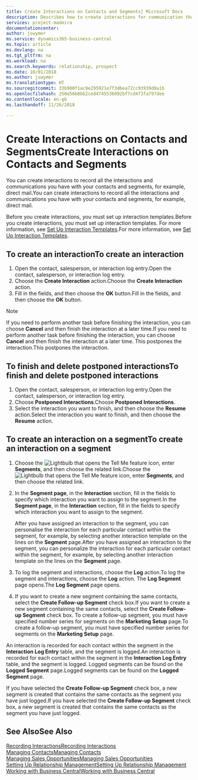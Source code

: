 ```yaml
---
title: Create Interactions on Contacts and Segments| Microsoft Docs
description: Describes how to create interactions for communication that you have with your contacts and segments in Business Central, for example, direct mail.
services: project-madeira
documentationcenter: 
author: jswymer
ms.service: dynamics365-business-central
ms.topic: article
ms.devlang: na
ms.tgt_pltfrm: na
ms.workload: na
ms.search.keywords: relationship, prospect
ms.date: 10/01/2018
ms.author: jswymer
ms.translationtype: HT
ms.sourcegitcommit: 33b900f1ac9e295921e7f3d6ea72cc93939d8a1b
ms.openlocfilehash: 250e56b8bb2ced4745536092bf7cd4f3fa797dee
ms.contentlocale: en-gb
ms.lasthandoff: 11/26/2018

---
```

# <a name="create-interactions-on-contacts-and-segments"></a><span data-ttu-id="03fcd-103">Create Interactions on Contacts and Segments</span><span class="sxs-lookup"><span data-stu-id="03fcd-103">Create Interactions on Contacts and Segments</span></span>
<span data-ttu-id="03fcd-104">You can create interactions to record all the interactions and communications you have with your contacts and segments, for example, direct mail.</span><span class="sxs-lookup"><span data-stu-id="03fcd-104">You can create interactions to record all the interactions and communications you have with your contacts and segments, for example, direct mail.</span></span>

<span data-ttu-id="03fcd-105">Before you create interactions, you must set up interaction templates.</span><span class="sxs-lookup"><span data-stu-id="03fcd-105">Before you create interactions, you must set up interaction templates.</span></span> <span data-ttu-id="03fcd-106">For more information, see  [Set Up Interaction Templates](marketing-interactions.md).</span><span class="sxs-lookup"><span data-stu-id="03fcd-106">For more information, see  [Set Up Interaction Templates](marketing-interactions.md).</span></span>

## <a name="to-create-an-interaction"></a><span data-ttu-id="03fcd-107">To create an interaction</span><span class="sxs-lookup"><span data-stu-id="03fcd-107">To create an interaction</span></span>
1. <span data-ttu-id="03fcd-108">Open the contact, salesperson, or interaction log entry.</span><span class="sxs-lookup"><span data-stu-id="03fcd-108">Open the contact, salesperson, or interaction log entry.</span></span>
2. <span data-ttu-id="03fcd-109">Choose the **Create Interaction** action.</span><span class="sxs-lookup"><span data-stu-id="03fcd-109">Choose the **Create Interaction** action.</span></span>
3. <span data-ttu-id="03fcd-110">Fill in the fields, and then choose the **OK** button.</span><span class="sxs-lookup"><span data-stu-id="03fcd-110">Fill in the fields, and then choose the **OK** button.</span></span>

> [!NOTE]  
>   <span data-ttu-id="03fcd-111">If you need to perform another task before finishing the interaction, you can choose **Cancel** and then finish the interaction at a later time.</span><span class="sxs-lookup"><span data-stu-id="03fcd-111">If you need to perform another task before finishing the interaction, you can choose **Cancel** and then finish the interaction at a later time.</span></span> <span data-ttu-id="03fcd-112">This postpones the interaction.</span><span class="sxs-lookup"><span data-stu-id="03fcd-112">This postpones the interaction.</span></span>

## <a name="to-finish-and-delete-postponed-interactions"></a><span data-ttu-id="03fcd-113">To finish and delete postponed interactions</span><span class="sxs-lookup"><span data-stu-id="03fcd-113">To finish and delete postponed interactions</span></span>
1. <span data-ttu-id="03fcd-114">Open the contact, salesperson, or interaction log entry.</span><span class="sxs-lookup"><span data-stu-id="03fcd-114">Open the contact, salesperson, or interaction log entry.</span></span>
2. <span data-ttu-id="03fcd-115">Choose **Postponed Interactions**.</span><span class="sxs-lookup"><span data-stu-id="03fcd-115">Choose **Postponed Interactions**.</span></span>
3. <span data-ttu-id="03fcd-116">Select the interaction you want to finish, and then choose the **Resume** action.</span><span class="sxs-lookup"><span data-stu-id="03fcd-116">Select the interaction you want to finish, and then choose the **Resume** action.</span></span>

## <a name="to-create-an-interaction-on-a-segment"></a><span data-ttu-id="03fcd-117">To create an interaction on a segment</span><span class="sxs-lookup"><span data-stu-id="03fcd-117">To create an interaction on a segment</span></span>
1. <span data-ttu-id="03fcd-118">Choose the ![Lightbulb that opens the Tell Me feature](media/ui-search/search_small.png "Tell me what you want to do") icon, enter **Segments**, and then choose the related link.</span><span class="sxs-lookup"><span data-stu-id="03fcd-118">Choose the ![Lightbulb that opens the Tell Me feature](media/ui-search/search_small.png "Tell me what you want to do") icon, enter **Segments**, and then choose the related link.</span></span>
2. <span data-ttu-id="03fcd-119">In the **Segment page**, in the **Interaction** section, fill in the fields to specify which interaction you want to assign to the segment.</span><span class="sxs-lookup"><span data-stu-id="03fcd-119">In the **Segment page**, in the **Interaction** section, fill in the fields to specify which interaction you want to assign to the segment.</span></span>

    <span data-ttu-id="03fcd-120">After you have assigned an interaction to the segment, you can personalise the interaction for each particular contact within the segment, for example, by selecting another interaction template on the lines on the **Segment** page.</span><span class="sxs-lookup"><span data-stu-id="03fcd-120">After you have assigned an interaction to the segment, you can personalize the interaction for each particular contact within the segment, for example, by selecting another interaction template on the lines on the **Segment** page.</span></span>  
3. <span data-ttu-id="03fcd-121">To log the segment and interactions, choose the **Log** action.</span><span class="sxs-lookup"><span data-stu-id="03fcd-121">To log the segment and interactions, choose the **Log** action.</span></span> <span data-ttu-id="03fcd-122">The **Log Segment** page opens.</span><span class="sxs-lookup"><span data-stu-id="03fcd-122">The **Log Segment** page opens.</span></span>
4. <span data-ttu-id="03fcd-123">If you want to create a new segment containing the same contacts, select the **Create Follow-up Segment** check box.</span><span class="sxs-lookup"><span data-stu-id="03fcd-123">If you want to create a new segment containing the same contacts, select the **Create Follow-up Segment** check box.</span></span> <span data-ttu-id="03fcd-124">To create a follow-up segment, you must have specified number series for segments on the **Marketing Setup** page.</span><span class="sxs-lookup"><span data-stu-id="03fcd-124">To create a follow-up segment, you must have specified number series for segments on the **Marketing Setup** page.</span></span>

<span data-ttu-id="03fcd-125">An interaction is recorded for each contact within the segment in the **Interaction Log Entry** table, and the segment is logged.</span><span class="sxs-lookup"><span data-stu-id="03fcd-125">An interaction is recorded for each contact within the segment in the **Interaction Log Entry** table, and the segment is logged.</span></span> <span data-ttu-id="03fcd-126">Logged segments can be found on the **Logged Segment** page.</span><span class="sxs-lookup"><span data-stu-id="03fcd-126">Logged segments can be found on the **Logged Segment** page.</span></span>

<span data-ttu-id="03fcd-127">If you have selected the **Create Follow-up Segment** check box, a new segment is created that contains the same contacts as the segment you have just logged.</span><span class="sxs-lookup"><span data-stu-id="03fcd-127">If you have selected the **Create Follow-up Segment** check box, a new segment is created that contains the same contacts as the segment you have just logged.</span></span>

## <a name="see-also"></a><span data-ttu-id="03fcd-128">See Also</span><span class="sxs-lookup"><span data-stu-id="03fcd-128">See Also</span></span>
[<span data-ttu-id="03fcd-129">Recording Interactions</span><span class="sxs-lookup"><span data-stu-id="03fcd-129">Recording Interactions</span></span>](marketing-interactions.md)  
[<span data-ttu-id="03fcd-130">Managing Contacts</span><span class="sxs-lookup"><span data-stu-id="03fcd-130">Managing Contacts</span></span>](marketing-contacts.md)  
[<span data-ttu-id="03fcd-131">Managing Sales Opportunities</span><span class="sxs-lookup"><span data-stu-id="03fcd-131">Managing Sales Opportunities</span></span>](marketing-manage-sales-opportunities.md)  
[<span data-ttu-id="03fcd-132">Setting Up Relationship Management</span><span class="sxs-lookup"><span data-stu-id="03fcd-132">Setting Up Relationship Management</span></span>](marketing-setup-marketing.md)  
[<span data-ttu-id="03fcd-133">Working with Business Central</span><span class="sxs-lookup"><span data-stu-id="03fcd-133">Working with Business Central</span></span>](ui-work-product.md)

